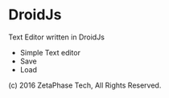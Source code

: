 # DroidJs
Text Editor written in DroidJs
- Simple Text editor
- Save
- Load


(c) 2016 ZetaPhase Tech, All Rights Reserved.
